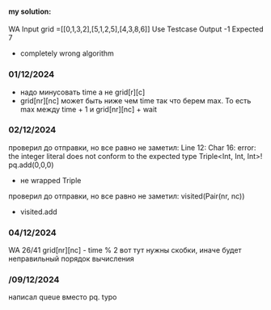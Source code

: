 #### my solution:
WA Input grid =[[0,1,3,2],[5,1,2,5],[4,3,8,6]]
Use Testcase Output -1 Expected 7
- completely wrong algorithm


### 01/12/2024
- надо минусовать time а не grid[r][c]
- grid[nr][nc] может быть ниже чем time так что берем max.
То есть max между time + 1 и grid[nr][nc] + wait

### 02/12/2024
проверил до отправки, но все равно не заметил: Line 12: Char 16: error: the integer literal does not conform to the expected type Triple<Int, Int, Int>!
pq.add(0,0,0)
- не wrapped Triple

проверил до отправки, но все равно не заметил:   visited(Pair(nr, nc))
- visited.add

### 04/12/2024
WA 26/41
grid[nr][nc] - time % 2 вот тут нужны скобки, иначе будет неправильный порядок вычисления

### /09/12/2024
написал queue вместо pq. typo